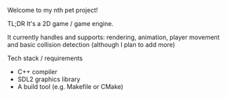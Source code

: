 Welcome to my nth pet project!

TL;DR
It's a 2D game / game engine.

It currently handles and supports: rendering, animation, player movement and basic collision detection
(although I plan to add more)

Tech stack / requirements
* C++ compiler
* SDL2 graphics library
* A build tool (e.g. Makefile or CMake)